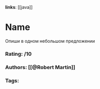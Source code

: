 **links**: [[java]]
# Name 
Опиши в одном небольшом предложении

### Rating: /10
### Authors: [[@Robert Martin]]
### Tags:
